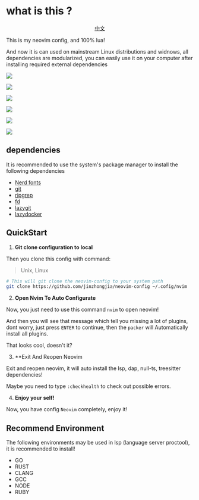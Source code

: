 # what is this ?

<p align="center"> <a href="https://github.com/jinzhongjia/neovim-config/blob/main/Readme_CN.md">中文</a> </p>

This is my neovim config, and 100% lua!

And now it is can used on mainstream Linux distributions and widnows, all dependencies are modularized, you can easily use it on your computer after installing required external dependencies

![](https://github.com/jinzhongjia/neovim-config/blob/main/image/main.gif)

![](https://github.com/jinzhongjia/neovim-config/blob/main/image/debug.gif)

![](https://github.com/jinzhongjia/neovim-config/blob/main/image/debug-js.gif)

![](https://github.com/jinzhongjia/neovim-config/blob/main/image/home.png)

![](https://github.com/jinzhongjia/neovim-config/blob/main/image/highlight.png)

![](https://github.com/jinzhongjia/neovim-config/blob/main/image/outline%20and%20tree.png)

## dependencies

It is recommended to use the system's package manager to install the following dependencies

- [Nerd fonts](https://www.nerdfonts.com/font-downloads)
- [git](https://git-scm.com/downloads)
- [ripgrep](https://github.com/BurntSushi/ripgrep)
- [fd](https://github.com/sharkdp/fd)
- [lazygit](https://github.com/jesseduffield/lazygit)
- [lazydocker](https://github.com/jesseduffield/lazydocker)

## QuickStart

1. **Git clone configuration to local**

Then you clone this config with command:

> Unix, Linux

```bash
# This will git clone the neovim-config to your system path
git clone https://github.com/jinzhongjia/neovim-config ~/.cofig/nvim
```

2. **Open Nvim To Auto Configurate**

Now, you just need to use this command `nvim` to open neovim!

And then you will see that message which tell you missing a lot of plugins, dont worry, just press `ENTER` to continue, then the `packer` will Automatically install all plugins.

That looks cool, doesn't it?

3. \*\*Exit And Reopen Neovim

Exit and reopen neovim, it will auto install the lsp, dap, null-ts, treesitter dependencies!

Maybe you need to type `:checkhealth` to check out possible errors.

4. **Enjoy your self!**

Now, you have config `Neovim` completely, enjoy it!

## Recommend Environment

The following environments may be used in lsp (language server proctool), it is recommended to install!

- GO
- RUST
- CLANG
- GCC
- NODE
- RUBY
